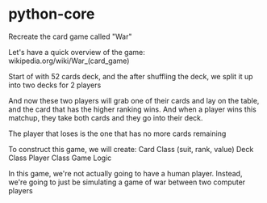 # python-core

Recreate the card game called "War"

Let's have a quick overview of the game: wikipedia.org/wiki/War_(card_game)

Start of with 52 cards deck, and the after shuffling the deck, we split it up into two decks for 2 players

And now these two players will grab one of their cards and lay on the table, and the card that has the higher ranking wins. And when a player wins this matchup, they take both cards and they go into their deck.

The player that loses is the one that has no more cards remaining

To construct this game, we will create:
Card Class (suit, rank, value)
Deck Class
Player Class
Game Logic

In this game, we're not actually going to have a human player. Instead, we're going to just be simulating a game of war between two computer players
